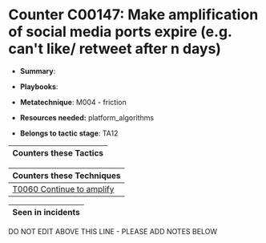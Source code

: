 # Counter C00147: Make amplification of social media ports expire (e.g. can't like/ retweet after n days)

* **Summary**: 

* **Playbooks**: 

* **Metatechnique**: M004 - friction

* **Resources needed:** platform_algorithms

* **Belongs to tactic stage**: TA12


| Counters these Tactics |
| ---------------------- |



| Counters these Techniques |
| ------------------------- |
| [T0060 Continue to amplify](../techniques/T0060.md) |



| Seen in incidents |
| ----------------- |


DO NOT EDIT ABOVE THIS LINE - PLEASE ADD NOTES BELOW